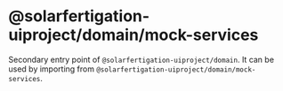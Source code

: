 # @solarfertigation-uiproject/domain/mock-services

Secondary entry point of `@solarfertigation-uiproject/domain`. It can be used by importing from `@solarfertigation-uiproject/domain/mock-services`.
